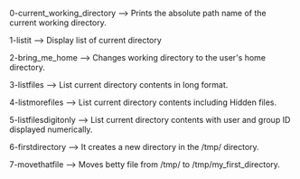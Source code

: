 0-current_working_directory --> Prints the absolute path name of the current working directory.

1-listit --> Display list of current directory

2-bring_me_home --> Changes working directory to the user's home directory.

3-listfiles --> List current directory contents in long format.

4-listmorefiles --> List current directory contents including Hidden files.

5-listfilesdigitonly --> List current directory contents with user and group ID displayed numerically.

6-firstdirectory --> It creates a new directory in the /tmp/ directory.

7-movethatfile --> Moves betty file from /tmp/ to /tmp/my_first_directory.


